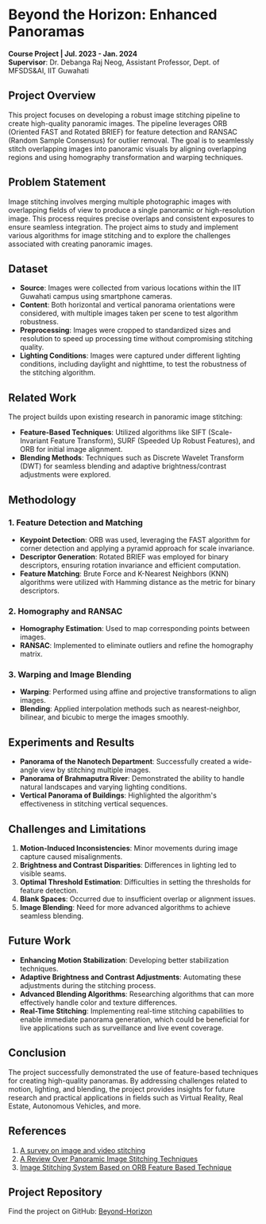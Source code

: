 # Beyond the Horizon: Enhanced Panoramas

**Course Project | Jul. 2023 - Jan. 2024**  
**Supervisor**: Dr. Debanga Raj Neog, Assistant Professor, Dept. of MFSDS&AI, IIT Guwahati

## Project Overview

This project focuses on developing a robust image stitching pipeline to create high-quality panoramic images. The pipeline leverages ORB (Oriented FAST and Rotated BRIEF) for feature detection and RANSAC (Random Sample Consensus) for outlier removal. The goal is to seamlessly stitch overlapping images into panoramic visuals by aligning overlapping regions and using homography transformation and warping techniques.

## Problem Statement

Image stitching involves merging multiple photographic images with overlapping fields of view to produce a single panoramic or high-resolution image. This process requires precise overlaps and consistent exposures to ensure seamless integration. The project aims to study and implement various algorithms for image stitching and to explore the challenges associated with creating panoramic images.

## Dataset

- **Source**: Images were collected from various locations within the IIT Guwahati campus using smartphone cameras.
- **Content**: Both horizontal and vertical panorama orientations were considered, with multiple images taken per scene to test algorithm robustness.
- **Preprocessing**: Images were cropped to standardized sizes and resolution to speed up processing time without compromising stitching quality.
- **Lighting Conditions**: Images were captured under different lighting conditions, including daylight and nighttime, to test the robustness of the stitching algorithm.

## Related Work

The project builds upon existing research in panoramic image stitching:
- **Feature-Based Techniques**: Utilized algorithms like SIFT (Scale-Invariant Feature Transform), SURF (Speeded Up Robust Features), and ORB for initial image alignment.
- **Blending Methods**: Techniques such as Discrete Wavelet Transform (DWT) for seamless blending and adaptive brightness/contrast adjustments were explored.

## Methodology

### 1. Feature Detection and Matching
- **Keypoint Detection**: ORB was used, leveraging the FAST algorithm for corner detection and applying a pyramid approach for scale invariance.
- **Descriptor Generation**: Rotated BRIEF was employed for binary descriptors, ensuring rotation invariance and efficient computation.
- **Feature Matching**: Brute Force and K-Nearest Neighbors (KNN) algorithms were utilized with Hamming distance as the metric for binary descriptors.

### 2. Homography and RANSAC
- **Homography Estimation**: Used to map corresponding points between images.
- **RANSAC**: Implemented to eliminate outliers and refine the homography matrix.

### 3. Warping and Image Blending
- **Warping**: Performed using affine and projective transformations to align images.
- **Blending**: Applied interpolation methods such as nearest-neighbor, bilinear, and bicubic to merge the images smoothly.

## Experiments and Results

- **Panorama of the Nanotech Department**: Successfully created a wide-angle view by stitching multiple images.
- **Panorama of Brahmaputra River**: Demonstrated the ability to handle natural landscapes and varying lighting conditions.
- **Vertical Panorama of Buildings**: Highlighted the algorithm's effectiveness in stitching vertical sequences.

## Challenges and Limitations

1. **Motion-Induced Inconsistencies**: Minor movements during image capture caused misalignments.
2. **Brightness and Contrast Disparities**: Differences in lighting led to visible seams.
3. **Optimal Threshold Estimation**: Difficulties in setting the thresholds for feature detection.
4. **Blank Spaces**: Occurred due to insufficient overlap or alignment issues.
5. **Image Blending**: Need for more advanced algorithms to achieve seamless blending.

## Future Work

- **Enhancing Motion Stabilization**: Developing better stabilization techniques.
- **Adaptive Brightness and Contrast Adjustments**: Automating these adjustments during the stitching process.
- **Advanced Blending Algorithms**: Researching algorithms that can more effectively handle color and texture differences.
- **Real-Time Stitching**: Implementing real-time stitching capabilities to enable immediate panorama generation, which could be beneficial for live applications such as surveillance and live event coverage.

## Conclusion

The project successfully demonstrated the use of feature-based techniques for creating high-quality panoramas. By addressing challenges related to motion, lighting, and blending, the project provides insights for future research and practical applications in fields such as Virtual Reality, Real Estate, Autonomous Vehicles, and more.

## References

1. [A survey on image and video stitching](https://www.sciencedirect.com/science/article/pii/S2096579619300063)
2. [A Review Over Panoramic Image Stitching Techniques](https://iopscience.iop.org/article/10.1088/1742-6596/1999/1/012115)
3. [Image Stitching System Based on ORB Feature Based Technique](https://pdfs.semanticscholar.org/cf0d/3838b87c0f14f5941f78252c444126ae36bc.pdf)

## Project Repository
Find the project on GitHub: [Beyond-Horizon](https://github.com/DZ521111/Beyond-Horizon)

